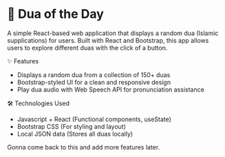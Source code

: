 # 🌙 Dua of the Day

A simple React-based web application that displays a random dua (Islamic supplications) for users. Built with React and Bootstrap, this app allows users to explore different duas with the click of a button.

✨ Features

- Displays a random dua from a collection of 150+ duas
- Bootstrap-styled UI for a clean and responsive design
- Play dua audio with Web Speech API for pronunciation assistance

🛠️ Technologies Used

- Javascript + React (Functional components, useState)
- Bootstrap CSS (For styling and layout)
- Local JSON data (Stores all duas locally)

Gonna come back to this and add more features later.
